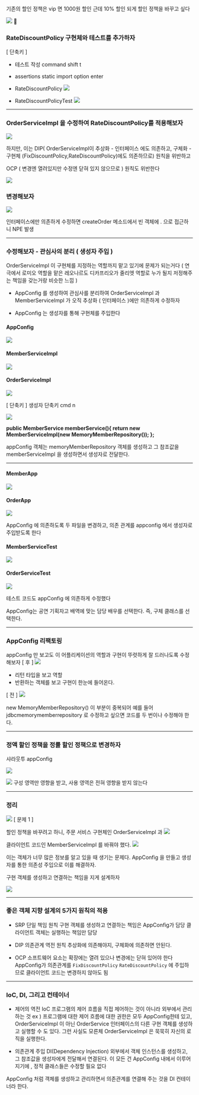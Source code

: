 기존의 할인 정책은 vip 면 1000원 할인
근데
10% 할인 되게 할인 정책을 바꾸고 싶다

![](https://i.imgur.com/0Si2hiF.png)

### RateDiscountPolicy 구현체와 테스트를 추가하자

[ 단축키 ]
- 테스트 작성 command shift t
- assertions static import  option enter
  
- RateDiscountPolicy 
![](https://i.imgur.com/AoW5CRO.png)

- RateDiscountPolicyTest
![](https://i.imgur.com/6Jguz0v.png)

---
### OrderServiceImpl 을 수정하여 RateDiscountPolicy를 적용해보자

![](https://i.imgur.com/esI7Arj.png)

하지만, 이는 DIP( OrderServiceImpl이 추상화 - 인터페이스 에도 의존하고, 구체화 - 구현체 (FixDiscountPolicy,RateDiscountPolicy)에도 의존하므로) 원칙을 위반하고

OCP ( 변경엔 열려있지만 수정엔 닫혀 있지 않으므로 ) 원칙도 위반한다

![](https://i.imgur.com/kzINPn7.png)

### 변경해보자

![](https://i.imgur.com/mLRi1iW.png)

인터페이스에만 의존하게 수정하면 createOrder 메소드에서 빈 객체에 . 으로 접근하니 NPE 발생

---
### 수정해보자 - 관심사의 분리 ( 생성자 주입 )

OrderServiceImpl 이 구현체를 지정하는 역할까지 맡고 있기에 문제가 되는거다
( 연극에서 로미오 역할을 맡은 레오나르도 디카프리오가 줄리엣 역할로 누가 될지 저정해주는 책임을 갖는거랑 비슷한 느낌 )

- AppConfig 를 생성하여 관심사를 분리하여 OrderServiceImpl 과 MemberServiceImpl 가 오직 추상화 ( 인터페이스 )에만 의존하게 수정하자

- AppConfig 는 생성자를 통해 구현체를 주입한다
#### AppConfig
![](https://i.imgur.com/nKqMiIY.png)
#### MemberServiceImpl
![](https://i.imgur.com/SwPKh8x.png)
#### OrderServiceImpl
![](https://i.imgur.com/vadt17w.png)

[ 단축키 ]
생성자 단축키 cmd n


![](https://i.imgur.com/CRxOECT.png)

**public MemberService memberService(){
        return new MemberServiceImpl(new MemoryMemberRepository());
    };**

appConfig 객체는 memoryMemberRepository 객체를 생성하고 그 참조값을 memberServiceImpl 을 생성하면서 생성자로 전달한다.

---
#### MemberApp
![](https://i.imgur.com/AVD1cNH.png)
#### OrderApp
![](https://i.imgur.com/VTMTNxM.png)

AppConfig 에 의존하도록 두 파일을 변경하고, 의존 관계를 appconfig 에서 생성자로 주입받도록 한다

#### MemberServiceTest
![](https://i.imgur.com/DbTy4ef.png)
#### OrderServiceTest
![](https://i.imgur.com/P0WF02o.png)

테스트 코드도 appConfig 에 의존하게 수정했다

AppConfig는 공연 기획자고 배역에 맞는 담당 배우를 선택한다. 즉, 구체 클래스를 선택한다. 

---
### AppConfig 리팩토링

appConfig 만 보고도 이 어플리케이션의 역할과 구현이 뚜렷하게 잘 드러나도록 수정해보자
[ 후 ]
![](https://i.imgur.com/Cu7C0qY.png)

- 리턴 타입을 보고 역할
- 반환하는 객체를 보고 구현이 한눈에 들어온다.

[ 전 ]
![](https://i.imgur.com/84UPxZY.png)

new MemoryMemberRepository() 이 부분이 중복되어 예를 들어 jdbcmemorymemberrepository 로 수정하고 싶으면 코드를 두 번이나 수정해야 한다. 

---
### 정액 할인 정책을 정률 할인 정책으로 변경하자 

샤라웃투 appConfig

![](https://i.imgur.com/n3VJQAx.png)

![](https://i.imgur.com/EYx9RyU.png)
구성 영역만 영향을 받고, 사용 영역은 전혀 영향을 받지 않는다

---
### 정리

![](https://i.imgur.com/VorxRSb.png)
[ 문제 1 ]

할인 정책을 바꾸려고 하니, 주문 서비스 구현체인 OrderServiceImpl 과 
![](https://i.imgur.com/20ahoWq.png)

클라이언트 코드인 MemberServiceImpl 를 바꿔야 했다.
![](https://i.imgur.com/LaTkzsU.png)

이는 객체가 너무 많은 정보를 알고 있을 때 생기는 문제다. AppConfig 을 만들고 생성자를 통한 의존성 주입으로 이를 해결하자.

구현 객체를 생성하고 연결하는 책임을 지게 설계하자

![](https://i.imgur.com/Cu7C0qY.png)

---
### 좋은 객체 지향 설계의 5가지 원칙의 적용

- SRP 단일 책임 원칙 
구현 객체를 생성하고 연결하는 책임은 AppConfig가 담당
클라이언트 객체는 실행하는 책임만 담당

- DIP 의존관계 역전 원칙
추상화에 의존해야지, 구체화에 의존하면 안된다.

- OCP
소프트웨어 요소는 확장에는 열려 있으나 변경에는 닫혀 있어야 한다
AppConfig가 의존관계를 `FixDiscountPolicy` `RateDiscountPolicy`
에 주입하므로 클라이언트 코드는 변경하지 않아도 됨

---
### IoC, DI, 그리고 컨테이너

- 제어의 역전 IoC
프로그램의 제어 흐름을 직접 제어하는 것이 아니라 외부에서 관리하는 것
	ex ) 프로그램에 대한 제어 흐름에 대한 권한은 모두 AppConfig한테 있고, 
	OrderServiceImpl 이 아닌 OrderService 인터페이스의 다른 구현 객체를 생성하고 실행할 수 도 있다. 그런 사실도 모른체 OrderServiceImpl 은 묵묵히 자신의 로직을 실행한다.

- 의존관계 주입 DI(Dependency Injection)
외부에서 객체 인스턴스를 생성하고, 그 참조값을 생성자에게 전달해서 연결된다. 이 모든 건 AppConfig 내에서 이루어지기에 , 정적 클래스들은 수정할 필요 없다

AppConfig 처럼 객체를 생성하고 관리하면서 의존관계를 연결해 주는 것을 DI 컨테이너라 한다.
